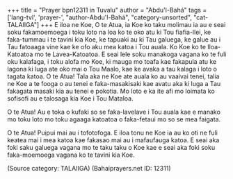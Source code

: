 +++
title = "Prayer bpn12311 in Tuvalu"
author = "Abdu'l-Bahá"
tags = ['lang-tvl', 'prayer-', "author-Abdu'l-Bahá", "category-unsorted", "cat-TALAIIGA"]
+++
E iloa ne Koe, O te Atua, ia Koe ko taku molimau ia au e seai soku fakamoemoega i toku loto na loa ko te oko atu ki Tou fiafia-llei, ke faka-tummau i te tavini kia Koe, ke tapuaki au ki Tau galuega, ke galue au i Tau fatoaaga vine kae ke ofo aku mea katoa i Tou auala.  Ko Koe ko te Iloa-Katoatoa mo te Lavea-Katoatoa.  E seai lele soku manakoga vagana ko te fuli oku kalafaga, i toku alofa mo Koe, ki mauga mo toafa kae fakapula atu ke lagona ki luga ate oko mai o Tou Maalo, kae ke avaka a tau kalaga i loto o tagata katoa.  O te Atua! Tala aka ne Koe ate auala ko au vaaivai tenei, talia ne Koe a te fooga o au tenei e faka-masakisaki kae avatu aka ki luga a Tau fakagata masaki kia au tenei e pokotia.  Mo loto e ka ite afi mo loimata ko sofisofi au e talosaga kia Koe i Tou Mataloa.  
  
O te Atua!  Au e toka o kufaki so se faka-lavelave i Tou auala kae e manako mo toku loto mo toku agaaga katoatoa o faka-fetaui mo so se mea faigata.  
  
O te Atua!  Puipui mai au i tofotofoga.  E iloa tonu ne Koe ia au ko oti ne fuli keatea mai i mea katoa kae fakasao mai au i mafaufauga katoa.  E seai aka foki saku galuega vagana mo te taku taku o Koe kae e seai aka foki soku faka-moemoega vagana ko te tavini kia Koe.

(Source category: TALAIIGA)
(Bahaiprayers.net ID: 12311)
